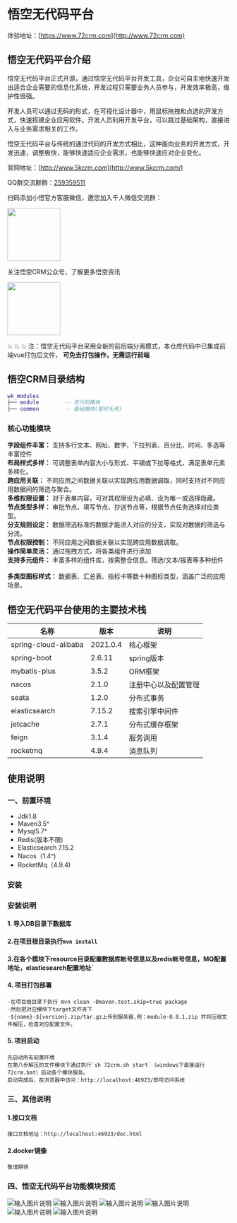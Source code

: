 # 悟空无代码平台


体验地址：[https://www.72crm.com](http://www.72crm.com)

## 悟空无代码平台介绍


悟空无代码平台正式开源，通过悟空无代码平台开发工具，企业可自主地快速开发出适合企业需要的信息化系统，开发过程只需要业务人员参与，开发效率极高，维护性很强。

开发人员可以通过无码的形式，在可视化设计器中，用鼠标拖拽和点选的开发方式，快速搭建企业应用软件。开发人员利用开发平台，可以跳过基础架构，直接进入与业务需求相关的工作。

悟空无代码平台与传统的通过代码的开发方式相比，这种面向业务的开发方式，开发迅速，调整极快，能够快速适应企业需求，也能够快速应对企业变化。


官网地址：[http://www.5kcrm.com](http://www.5kcrm.com/)


QQ群交流群群：[259359511](https://qm.qq.com/cgi-bin/qm/qr?k=G9T2audQqbZBR_HG0aTP9E-8fE7oMeb8&jump_from=webapi)


扫码添加小悟官方客服微信，邀您加入千人微信交流群：

<img src="https://images.gitee.com/uploads/images/2019/1231/115927_f9c580c8_345098.png" width="120">

关注悟空CRM公众号，了解更多悟空资讯

<img src="https://images.gitee.com/uploads/images/2019/1202/135713_d3566c6a_345098.jpeg" width="120">


 :boom:  :boom:  :boom: 注：悟空无代码平台采用全新的前后端分离模式，本仓库代码中已集成前端vue打包后文件，  **可免去打包操作，无需运行前端** 



## 悟空CRM目录结构

``` lua
wk_modules
├── module        -- 无代码模块
├── common        -- 基础模块(暂时无用)
```

### 核心功能模块

 **字段组件丰富：** 支持多行文本、网址、数字、下拉列表、百分比、时间、多选等丰富控件<br/>
 **布局样式多样：** 可调整表单内容大小与形式、平铺或下拉等格式，满足表单元素多样化。<br/>
 **跨应用关联：** 不同应用之间数据关联以实现跨应用数据调取，同时支持对不同应用数据间的筛选与聚合。<br/>
 **多维权限设置：** 对于表单内容，可对其权限设为必填、设为唯一或选择隐藏。<br/>
 **节点类型多样：** 审批节点、填写节点、抄送节点等，根据节点任务选择对应类型。<br/>
 **分支规则设定：** 数据筛选标准的数据才能进入对应的分支，实现对数据的筛选与分流。<br/>
 **节点权限控制：** 不同应用之间数据关联以实现跨应用数据调取。<br/>
 **操作简单灵活：** 通过拖拽方式，将各类组件进行添加<br/>
 **支持多元组件：** 丰富多样的组件库，按需整合信息。筛选/文本/报表等多种组件<br/><br/>
 **多类型图标样式：** 数据表、汇总表、指标卡等数十种图标类型，涵盖广泛的应用场景。<br/>


## 悟空无代码平台使用的主要技术栈

|名称                 | 版本                     | 说明   |
|---------------------|---------------------------|----  |
| spring-cloud-alibaba| 2021.0.4                  |  核心框架  |
| spring-boot         | 2.6.11                    |  spring版本  |
| mybatis-plus        | 3.5.2                     |  ORM框架  |
| nacos               | 2.1.0                     |  注册中心以及配置管理  |
| seata               | 1.2.0                     |  分布式事务 |
| elasticsearch       | 7.15.2                    |  搜索引擎中间件  |
| jetcache            | 2.7.1                     |  分布式缓存框架  |
| feign               | 3.1.4                     |  服务调用        |
| rocketmq            | 4.9.4                     |  消息队列        |


## 使用说明

### 一、前置环境
- Jdk1.8
- Maven3.5^   
- Mysql5.7^
- Redis(版本不限)
- Elasticsearch 7.15.2
- Nacos（1.4^)
- RocketMq（4.9.4)

### 安装


### 安装说明
     
#### 1. 导入DB目录下数据库

#### 2.在项目根目录执行`mvn install`

#### 3.在各个模块下resource目录配置数据库帐号信息以及redis帐号信息，MQ配置地址，elasticsearch配置地址`

#### 4. 项目打包部署


```
·在项目根目录下执行 mvn clean -Dmaven.test.skip=true package
·然后把对应模块下target文件夹下
·${name}-${version}.zip/tar.gz上传到服务器,例：module-0.0.1.zip 并将压缩文件解压，检查对应配置文件。
```


#### 5. 项目启动 <br/>


```
先启动所有前置环境
在第八步解压的文件模块下通过执行`sh 72crm.sh start`（windows下直接运行72crm.bat）启动各个模块服务。
启动完成后，在浏览器中访问：http://localhost:46923/即可访问系统

```


### 三、其他说明

#### 1.接口文档<br/>

```
接口文档地址：http://localhost:46923/doc.html
```
#### 2.docker镜像<br/>
```
敬请期待
```
### 四、悟空无代码平台功能模块预览
![输入图片说明](img/001.png)
![输入图片说明](img/002.png)
![输入图片说明](img/006.png)
![输入图片说明](img/007.png)
![输入图片说明](img/005.png)
![输入图片说明](img/004.png)